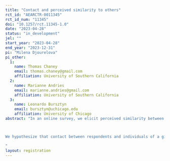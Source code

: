 ```yaml
---
title: "Contact and perceived similarity to others"
rct_id: "AEARCTR-0011345"
rct_id_num: "11345"
doi: "10.1257/rct.11345-1.0"
date: "2023-04-28"
status: "in_development"
jel: ""
start_year: "2023-04-28"
end_year: "2023-12-31"
pi: "Milena Djourelova"
pi_other:
  1:
    name: Thomas Chaney
    email: thomas.chaney@gmail.com
    affiliation: University of Southern California
  2:
    name: Marianne Andries
    email: marianne.andries@gmail.com
    affiliation: University of Southern California
  3:
    name: Leonardo Bursztyn
    email: bursztyn@uchicago.edu
    affiliation: University of Chicago
abstract: "In an online survey, we elicit perceived similarity between respondents and individuals from three foreign countries, as well as contact between respondents and individuals with ancestry from the same three foreign countries. Using information on respondents' county of residence, we will combine these data with a measure of charitable donations from US counties to the countries of interest (Bursztyn et al. 2023), and instrument contact using historical migrations (push and pull factors) that predict the contemporaneous distribution of foreign ancestry across counties in the US (Burchardi et al. 2019). 

We hypothesize that contact between respondents and individuals of a given foreign ancestry causally increases perceived similarity and generosity toward others from that foreign country.
"
layout: registration
---
```



